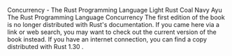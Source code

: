 Concurrency - The Rust Programming Language
Light
Rust
Coal
Navy
Ayu
The Rust Programming Language
Concurrency
The first edition of the book is no longer distributed with Rust's documentation.
If you came here via a link or web search, you may want to check out
the current
version of the book
instead.
If you have an internet connection, you can
find a copy distributed with
Rust
1.30
.